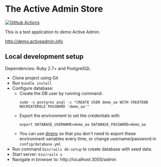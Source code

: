 # The Active Admin Store
[![Github Actions](https://github.com/activeadmin/demo.activeadmin.info/workflows/test/badge.svg)](https://github.com/activeadmin/demo.activeadmin.info/actions)

This is a test application to demo Active Admin.

http://demo.activeadmin.info


## Local development setup

Dependencies: Ruby 2.7+ and PostgreSQL

* Clone project using Git
* Run `bundle install`
* Configure database:
  - Create the DB user by running command:
    ```
    sudo -u postgres psql -c "CREATE USER demo_aa WITH CREATEDB NOCREATEROLE PASSWORD 'demo_aa'"
    ```
  - Export the environment to set the credentials with
    ```
    export DATABASE_USERNAME=demo_aa DATABASE_PASSWORD=demo_aa
    ```
  - You can use [direnv](https://github.com/direnv/direnv) so that you don't need to export these environment variables every time, or change username/password in `config/database.yml`
* Run command `bin/rails db:setup` to create database with seed data.
* Start server: `bin/rails s`
* Navigate in browser to: http://localhost:3000/admin
